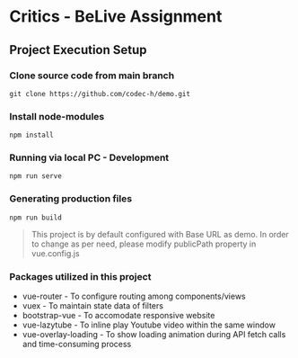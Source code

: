 # Critics - BeLive Assignment

## Project Execution Setup

### Clone source code from main branch
```
git clone https://github.com/codec-h/demo.git
```

### Install node-modules
```
npm install
```

### Running via local PC - Development
```
npm run serve
```

### Generating production files
```
npm run build
```

>This project is by default configured with Base URL as demo. In order to change as per need, please modify publicPath property in vue.config.js

### Packages utilized in this project
- vue-router - To configure routing among components/views
- vuex - To maintain state data of filters
- bootstrap-vue - To accomodate responsive website
- vue-lazytube - To inline play Youtube video within the same window 
- vue-overlay-loading - To show loading animation during API fetch calls and time-consuming process
